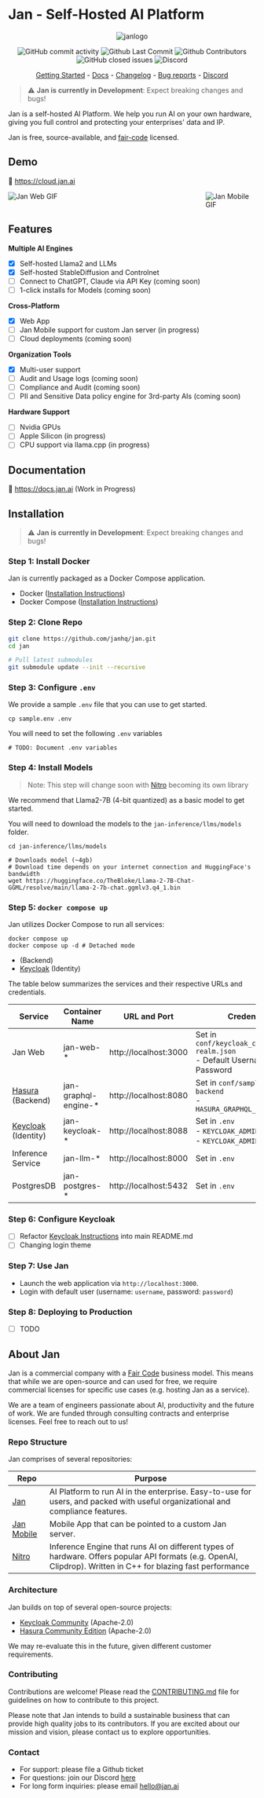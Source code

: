 # Jan - Self-Hosted AI Platform

<p align="center">
  <img alt="janlogo" src="https://user-images.githubusercontent.com/69952136/266827788-b37d6f41-fc34-4677-aa1f-3e2ca6d3c91a.png">
</p>

<p align="center">
  <!-- ALL-CONTRIBUTORS-BADGE:START - Do not remove or modify this section -->
  <img alt="GitHub commit activity" src="https://img.shields.io/github/commit-activity/m/janhq/jan"/>
  <img alt="Github Last Commit" src="https://img.shields.io/github/last-commit/janhq/jan"/>
  <img alt="Github Contributors" src="https://img.shields.io/github/contributors/janhq/jan"/>
  <img alt="GitHub closed issues" src="https://img.shields.io/github/issues-closed/janhq/jan"/>
  <img alt="Discord" src="https://img.shields.io/discord/1107178041848909847?label=discord"/>
</p>

<p align="center">
  <a href="https://docs.jan.ai/">Getting Started</a> - <a href="https://docs.jan.ai">Docs</a> 
  - <a href="https://docs.jan.ai/changelog/">Changelog</a> - <a href="https://github.com/janhq/jan/issues">Bug reports</a> - <a href="https://discord.gg/AsJ8krTT3N">Discord</a>
</p>

> ⚠️ **Jan is currently in Development**: Expect breaking changes and bugs!

Jan is a self-hosted AI Platform. We help you run AI on your own hardware, giving you full control and protecting your enterprises' data and IP. 

Jan is free, source-available, and [fair-code](https://faircode.io/) licensed.

## Demo

👋 https://cloud.jan.ai

<div style="display:flex;">
  <div style="flex:100%;">
    <img src="https://github.com/janhq/jan/assets/69952136/1f9bb48c-2e70-4633-9f68-7881cd925972" alt="Jan Web GIF">
  </div>
  <div style="flex:2%;">
  </div>
  <div style="flex:26%;">
    <img src="https://github.com/janhq/jan/assets/69952136/97560b47-6bf3-4e5d-8496-d555e953cc73" alt="Jan Mobile GIF">
  </div>
</div>

## Features

**Multiple AI Engines**
- [x] Self-hosted Llama2 and LLMs 
- [x] Self-hosted StableDiffusion and Controlnet
- [ ] Connect to ChatGPT, Claude via API Key (coming soon)
- [ ] 1-click installs for Models (coming soon)

**Cross-Platform**
- [x] Web App
- [ ] Jan Mobile support for custom Jan server (in progress)
- [ ] Cloud deployments (coming soon)

**Organization Tools**
- [x] Multi-user support 
- [ ] Audit and Usage logs (coming soon)
- [ ] Compliance and Audit (coming soon)
- [ ] PII and Sensitive Data policy engine for 3rd-party AIs (coming soon)

**Hardware Support**

- [ ] Nvidia GPUs 
- [ ] Apple Silicon (in progress)
- [ ] CPU support via llama.cpp (in progress)

## Documentation

👋 https://docs.jan.ai (Work in Progress)

## Installation

> ⚠️ **Jan is currently in Development**: Expect breaking changes and bugs!

### Step 1: Install Docker

Jan is currently packaged as a Docker Compose application. 

- Docker ([Installation Instructions](https://docs.docker.com/get-docker/))
- Docker Compose ([Installation Instructions](https://docs.docker.com/compose/install/))

### Step 2: Clone Repo

```bash
git clone https://github.com/janhq/jan.git
cd jan

# Pull latest submodules
git submodule update --init --recursive
```

### Step 3: Configure `.env`

We provide a sample `.env` file that you can use to get started.

```shell
cp sample.env .env
```

You will need to set the following `.env` variables

```shell
# TODO: Document .env variables
```

### Step 4: Install Models

> Note: This step will change soon with [Nitro](https://github.com/janhq/nitro) becoming its own library

We recommend that Llama2-7B (4-bit quantized) as a basic model to get started. 

You will need to download the models to the `jan-inference/llms/models` folder. 

```shell
cd jan-inference/llms/models

# Downloads model (~4gb)
# Download time depends on your internet connection and HuggingFace's bandwidth
wget https://huggingface.co/TheBloke/Llama-2-7B-Chat-GGML/resolve/main/llama-2-7b-chat.ggmlv3.q4_1.bin 
```

### Step 5: `docker compose up`

Jan utilizes Docker Compose to run all services:

```shell
docker compose up
docker compose up -d # Detached mode
```
-  (Backend)
- [Keycloak](https://www.keycloak.org/) (Identity)

The table below summarizes the services and their respective URLs and credentials.

| Service                                          | Container Name       | URL and Port          | Credentials                                                                        |
| ------------------------------------------------ | -------------------- | --------------------- | ---------------------------------------------------------------------------------- |
| Jan Web                                          | jan-web-*            | http://localhost:3000 | Set in `conf/keycloak_conf/example-realm.json` <br />- Default Username / Password |
| [Hasura](https://hasura.io) (Backend)            | jan-graphql-engine-* | http://localhost:8080 | Set in `conf/sample.env_app-backend` <br /> - `HASURA_GRAPHQL_ADMIN_SECRET`        |
| [Keycloak](https://www.keycloak.org/) (Identity) | jan-keycloak-*       | http://localhost:8088 | Set in `.env` <br />- `KEYCLOAK_ADMIN` <br />- `KEYCLOAK_ADMIN_PASSWORD`           |
| Inference Service                                | jan-llm-*            | http://localhost:8000 | Set in `.env`                                                                      |
| PostgresDB                                       | jan-postgres-*       | http://localhost:5432 | Set in `.env`                                                                      |

### Step 6: Configure Keycloak

- [ ] Refactor [Keycloak Instructions](KC.md) into main README.md
- [ ] Changing login theme

### Step 7: Use Jan

- Launch the web application via `http://localhost:3000`.
- Login with default user (username: `username`, password: `password`)

### Step 8: Deploying to Production

- [ ] TODO

## About Jan

Jan is a commercial company with a [Fair Code](https://faircode.io/) business model. This means that while we are open-source and can used for free, we require commercial licenses for specific use cases (e.g. hosting Jan as a service). 

We are a team of engineers passionate about AI, productivity and the future of work. We are funded through consulting contracts and enterprise licenses. Feel free to reach out to us!

### Repo Structure

Jan comprises of several repositories: 

| Repo                                                    | Purpose                                                                                                                                                       |
| ------------------------------------------------------- | ------------------------------------------------------------------------------------------------------------------------------------------------------------- |
| [Jan](https://github.com/janhq/jan)                     | AI Platform to run AI in the enterprise. Easy-to-use for users, and packed with useful organizational and compliance features.                                |
| [Jan Mobile](https://github.com/janhq/jan-react-native) | Mobile App that can be pointed to a custom Jan server.                                                                                                        |
| [Nitro](https://github.com/janhq/nitro)                 | Inference Engine that runs AI on different types of hardware. Offers popular API formats (e.g. OpenAI, Clipdrop). Written in C++ for blazing fast performance |

### Architecture

Jan builds on top of several open-source projects:

- [Keycloak Community](https://github.com/keycloak/keycloak) (Apache-2.0)
- [Hasura Community Edition](https://github.com/hasura/graphql-engine) (Apache-2.0)

We may re-evaluate this in the future, given different customer requirements. 


### Contributing

Contributions are welcome! Please read the [CONTRIBUTING.md](CONTRIBUTING.md) file for guidelines on how to contribute to this project.

Please note that Jan intends to build a sustainable business that can provide high quality jobs to its contributors. If you are excited about our mission and vision, please contact us to explore opportunities. 

### Contact

- For support: please file a Github ticket
- For questions: join our Discord [here](https://discord.gg/FTk2MvZwJH)
- For long form inquiries: please email hello@jan.ai
